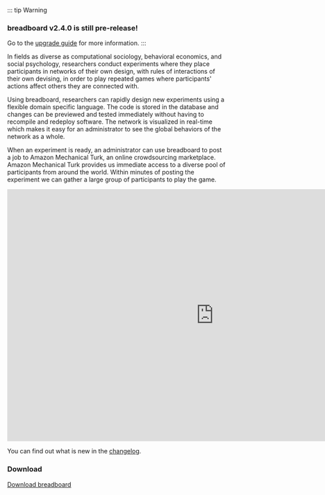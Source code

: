 ---
---

::: tip Warning
  ### breadboard v2.4.0 is still pre-release!
  Go to the [upgrade guide](upgrade-guide) for more information.
:::

In fields as diverse as computational sociology, behavioral economics, and social psychology, researchers conduct experiments where they place participants in networks of their own design, with rules of interactions of their own devising, in order to play repeated games where participants' actions affect others they are connected with.

Using breadboard, researchers can rapidly design new experiments using a flexible domain specific language. The code is stored in the database and changes can be previewed and tested immediately without having to recompile and redeploy software. The network is visualized in real-time which makes it easy for an administrator to see the global behaviors of the network as a whole.

When an experiment is ready, an administrator can use breadboard to post a job to Amazon Mechanical Turk, an online crowdsourcing marketplace. Amazon Mechanical Turk provides us immediate access to a diverse pool of participants from around the world. Within minutes of posting the experiment we can gather a large group of participants to play the game.

<iframe class="youtube" width="950" height="580" src="https://www.youtube.com/embed/FQgb9F_jngg" title="YouTube video player" frameborder="0" allow="accelerometer; autoplay; clipboard-write; encrypted-media; gyroscope; picture-in-picture" allowfullscreen></iframe>


You can find out what is new in the [changelog](release-history). 

### Download
[Download breadboard](http://breadboard.yale.edu/#install)